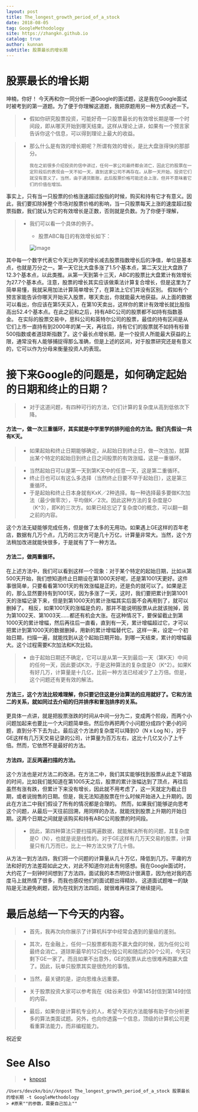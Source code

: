 ```yaml
---
layout: post
title: The_longest_growth_period_of_a_stock
date: 2018-08-05
tag: GoogleMethodology
site: https://zhangkn.github.io
catalog: true
author: kunnan
subtitle: 股票最长的增长期
---
```




# 股票最长的增长期

坤楠，你好！
今天再和你一同分析一道Google的面试题，这是我在Google面试时被考到的第一道题。为了便于你理解这道题，我把原题用另一种方式表述一下。

> * 假如你研究股票投资，可能好奇一只股票最长的有效增长期是哪一个时间段，即从哪天开始到哪天结束。这样从理论上讲，如果有一个预言家告诉你这个信息，可以得到理论上最大的收益。

> * 那么什么是有效的增长期呢？所谓有效的增长，是比大盘涨得快的那部分。
>
>   ```
>   我在之前很多介绍投资的信中讲过，任何一家公司最终都会消亡，因此它的股票在一定阶段后的表现会一天不如一天，直到这家公司不再存在。从那一天开始，投资它们就没有意义了。当然，由于通货膨胀，此后股票价格可能还会上涨，但并不意味着它们的价值在增加。
>   ```
>
>   

事实上，只有当一只股票的价格涨速超过股指的时候，购买和持有它才有意义。因此，我们要扣除掉整个市场对股票价格的影响，当一只股票每天上涨的速度超过股票指数，我们就认为它的有效增长是正数，否则就是负数。为了你便于理解，

> * 我们可以看一个具体的例子。
>
>   * 股票ABC每日的有效增长如下：
>
>   ![image](https://wx4.sinaimg.cn/large/af39b376gy1ftyjti1lbvj21gk03itcs.jpg)

其中每一个数字代表它今天比昨天的增长减去股票指数增长后的净值，单位是基本点，也就是万分之一。第一天它比大盘多涨了1.5个基本点，第二天又比大盘跌了12.3个基本点，以此类推。从第一天到第十三天，ABC的股票比大盘累计有效增长为27.7个基本点。注意，股票的增长其实应该做乘法计算复合增长，但是这里为了简单易懂，我就采用加法计算简单增长了，在算法上它们并没有区别。
假如有个预言家能告诉你哪天开始买入股票，哪天卖出，你就能最大地获益。从上面的数据可以看出，你应该在第5天买入，在第10天卖出，这样你的累计有效增长就比股指高出52.4个基本点。在此之前和之后，持有ABC公司的股票都不如持有指数基金。
在实际的股票交易中，思科公司和英特尔公司的股票，最佳的持有区间是从它们上市一直持有到2000年的某一天，再往后，持有它们的股票就不如持有标普500指数或者道琼斯指数了。这个最长点增长期，是一个投资人所能最大获益的上限，通常没有人能够捕捉得那么准确，但是上述的区间，对于股票研究还是有意义的，它可以作为分母来衡量投资人的表现。

# 接下来Google的问题是，如何确定起始的日期和终止的日期？

> * 对于这道问题，有四种可行的方法，它们计算的复杂度从高到低依次下降。

#### 方法一，做一次三重循环，其实就是中学里学的排列组合的方法。我们先假设一共有K天。

> * 如果起始和终止日期能够确定，从起始日到终止日，做一次连加，就算出某个特定的起始日到终止日之间股票的有效涨幅，这是一重循环。

> * 当然起始日可以是第一天到第K天中的任意一天，这是第二重循环。
> * 终止日也可以有这么多选择（当然终止日要不早于起始日），这是第三重循环。
> * 于是起始和终止日本身就有KxK／2种选择。每一种选择最多要做K次加法（最少做零次），平均做K／2次。因此这种方法的复杂度是O（K^3），即K的三次方。如果已经忘记了复杂度O的概念，可以翻一翻之前的内容。

这个方法无疑能够完成任务，但是做了太多的无用功。如果遇上GE这样的百年老店，数据有几万个点，几万的三次方可是几十万亿，计算量非常大。当然，这个方法稍加改进就能快很多，于是就有了下一种方法。

#### 方法二，做两重循环。

在上述方法中，我们可以看到这样一个现象：对于某个特定的起始日期，比如从第500天开始，我们想知道终止日期设在第1000天好呢，还是第1001天更好。这件事很简单，只要看看第1001天的有效涨幅是正的，还是负的就可以了。如果是正的，那么显然要持有到1001天，因为多涨了一天，这时，我们要把累计到第1001天的涨幅记录下来，但是到第1000天的累计涨幅其实后面不会再用到了，就可以删掉了。
相反，如果1001天的涨幅是负的，那并不能说明股票从此就该抛掉，因为第1002天、第1003天……都还有机会大涨。在这种情况下，要保留截止到第1000天的累计增幅，然后再往后一直看，直到有一天，累计增幅超过它，才可以把累计到第1000天的数据删掉，用新的累计增幅替代它。这样一来，设定一个初始日期，扫描一遍，就能找到从这个起始日期开始，到哪一天结束，累计的增幅最大。这个过程需要K次加法和K次比较。

> * 由于起始日期还不确定，它可以是从第一天到最后一天（第K天）中间的任何一天，因此要试K次，于是这种算法的复杂度是O（K^2）。如果K有好几万，计算量是十几亿，比前一种方法已经减少了上万倍。但是，这个问题还有更有效的解法。

#### 方法三，这个方法比较难理解，你只要记住这是分治算法的应用就好了。它和方法二的关系，就如同过去介绍的归并排序和冒泡排序的关系。

更具体一点讲，就是把股票涨跌的时间从中间一分为二，变成两个阶段，而两个小问题加起来也要比一个大问题简单些。然后你再把两个小问题分成四个更小的问题，直到分不下去为止。最后这个方法的复杂度可以降到O（N x Log N），对于GE这样有几万天交易记录的公司，计算量为百万左右，这比十几亿又小了上千倍。然而，它依然不是最好的方法。

#### 方法四，正反两遍扫描的方法。

这个方法也是对方法二的改进。在方法二中，我们其实能够找到股票从此走下坡路的时间，比如我们能知道在第1005天之后，股票的累计涨幅达到了顶点，再往后虽然有涨有跌，但累计下来没有增长，因此就不用考虑了，这一天就定为截止日期，或者说抛售的日期。但是，我无法知道股票在什么时候开始进入上升期的。因此在方法二中我们假设了所有的情况都是合理的。
然而，如果我们能够逆向思考这个问题，从最后一天往前回溯，用同样的办法，就能找到股票上升期的开始日期。这两个日期之间就是该购买和持有ABC公司股票的时间段。

> * 因此，第四种算法只要扫描两遍数据，就能解决所有的问题，其复杂度是O（N），也就是说是线性的。对于GE这样有几万天交易的股票，计算量只有几万而已，比上一种方法又快了几十倍。

从方法一到方法四，我们将一个问题的计算量从几十万亿，降低到几万。平庸的方法和好的方法差距如此之大，对此不知道你对此有何感想。我在Google面试时，大约花了一刻钟时间想到了方法四，面试我的本杰明估计很满意，因为他对我的态度马上就热情了很多，而我也感叹他们的面试题出得精妙。
这道面试题唯一的缺陷是无法避免刷题，因为在找到方法四后，就很难再往深了继续提问。

# 最后总结一下今天的内容。

> * 首先，我再次向你展示了计算机科学中经常会遇到的量级的差别。

> * 其次，在金融上，任何一只股票都有跑不赢大盘的时候，因为任何公司最终会消亡。道琼斯最早的12只成分股公司和随后的20个公司，今天只剩下GE一家了。而且如果不出意外，GE的股票从此也很难再跑赢大盘了。因此，玩单只股票其实是很危险的事情。

> * 当然，最关键的是，逆向思维永远重要。

> * 关于股票投资大家可以参考我在《硅谷来信》中第145封信到第149封信的内容。

> * 最后，如果你是计算机专业的人，希望今天的方法能够有助于你分析更多的算法类面试题。另外，也向你透露一个信息，顶级的计算机公司更看重算法能力，而非编程能力。

祝近安

# See Also 

>* [knpost](https://github.com/zhangkn/KNBin/blob/master/knpost) 
>
```
/Users/devzkn/bin//knpost The_longest_growth_period_of_a_stock 股票最长的增长期 -t GoogleMethodology
> #原来""的参数，需要自己加上""
```

